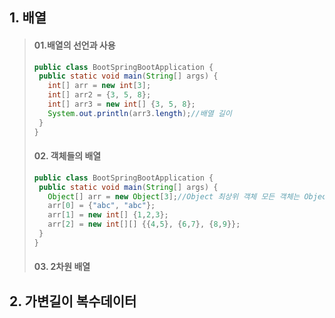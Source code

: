 ## 1. 배열
> #### 01.배열의 선언과 사용
>```java
>public class BootSpringBootApplication {
>  public static void main(String[] args) {
>    int[] arr = new int[3];
>    int[] arr2 = {3, 5, 8};
>    int[] arr3 = new int[] {3, 5, 8};
>    System.out.println(arr3.length);//배열 길이
>  }
>}
>```
> #### 02. 객체들의 배열
 >```java
>public class BootSpringBootApplication {
>  public static void main(String[] args) {
>    Object[] arr = new Object[3];//Object 최상위 객체 모든 객체는 Object를 상속받는다.
>    arr[0] = {"abc", "abc"};
>    arr[1] = new int[] {1,2,3};
>    arr[2] = new int[][] {{4,5}, {6,7}, {8,9}};
>  }
>}
>```
> #### 03. 2차원 배열
## 2. 가변길이 복수데이터
    
